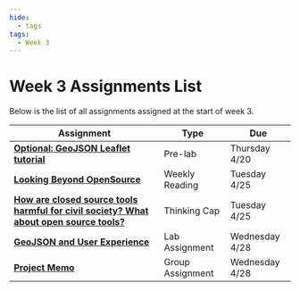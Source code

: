 ```yaml
---
hide:
  - tags
tags:
  - Week 3
---
```

# Week 3 Assignments List

Below is the list of all assignments assigned at the start of week 3.

|Assignment|Type|Due|
|-----------|----|---|
|[**Optional: GeoJSON Leaflet tutorial**](./prelab.md)|Pre-lab|Thursday 4/20|
|[**Looking Beyond OpenSource**](./reading.md)|Weekly Reading|Tuesday 4/25|
|[**How are closed source tools harmful for civil society? What about open source tools?**](./thinking_cap.md)|Thinking Cap|Tuesday 4/25|
|[**GeoJSON and User Experience**](./lab_assignment.md)|Lab Assignment|Wednesday 4/28|
|[**Project Memo**](../week2/group_assignment.md)|Group Assignment|Wednesday 4/28|
